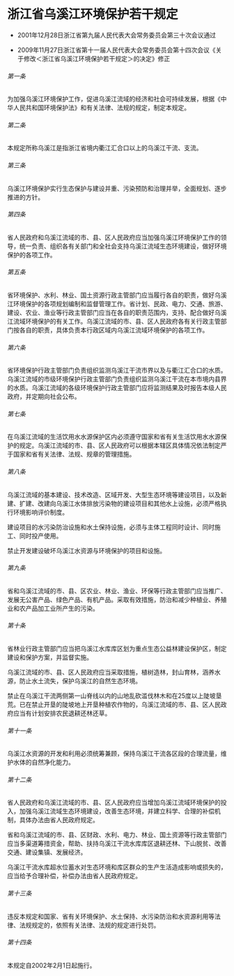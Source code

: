 # 浙江省乌溪江环境保护若干规定

- 2001年12月28日浙江省第九届人民代表大会常务委员会第三十次会议通过

- 2009年11月27日浙江省第十一届人民代表大会常务委员会第十四次会议《关于修改＜浙江省乌溪江环境保护若干规定＞的决定》修正

<!-- INFO END -->

###### 第一条

为加强乌溪江环境保护工作，促进乌溪江流域的经济和社会可持续发展，根据《中华人民共和国环境保护法》和有关法律、法规的规定，制定本规定。

###### 第二条

本规定所称乌溪江是指浙江省境内衢江汇合口以上的乌溪江干流、支流。

###### 第三条

乌溪江环境保护实行生态保护与建设并重、污染预防和治理并举，全面规划、逐步推进的方针。

###### 第四条

省人民政府和乌溪江流域的市、县、区人民政府应当加强乌溪江环境保护工作的领导，统一负责、组织各有关部门和全社会支持乌溪江流域生态环境建设，做好环境保护的各项工作。

###### 第五条

省环境保护、水利、林业、国土资源行政主管部门应当履行各自的职责，做好乌溪江环境保护的各项规划编制和监督管理工作。省计划、民政、电力、交通、旅游、建设、农业、渔业等行政主管部门应当在各自的职责范围内，支持、配合做好乌溪江流域环境保护的有关工作。乌溪江流域的市、县、区人民政府各有关行政主管部门按各自的职责，具体负责本行政区域内乌溪江流域环境保护的各项工作。

###### 第六条

省环境保护行政主管部门负责组织监测乌溪江干流市界以及与衢江汇合口的水质。乌溪江流域的市级环境保护行政主管部门负责组织监测乌溪江干流在本市境内县界的水质。乌溪江流域的各级环境保护行政主管部门应将监测结果及时报告本级人民政府，并定期向社会公布。

###### 第七条

在乌溪江流域的生活饮用水水源保护区内必须遵守国家和省有关生活饮用水水源保护的规定。乌溪江流域的市、县、区人民政府可以根据本辖区具体情况依法制定严于国家和省有关法律、法规、规章的管理措施。

###### 第八条

乌溪江流域的基本建设、技术改造、区域开发、大型生态环境等建设项目，以及新建、扩建、改建向乌溪江水体排放污染物的建设项目和其他水上设施，必须严格执行环境影响评价制度。

建设项目的水污染防治设施和水土保持设施，必须与主体工程同时设计、同时施工、同时投产使用。

禁止开发建设破坏乌溪江水资源与环境保护的项目和设施。

###### 第九条

省和乌溪江流域的市、县、区农业、林业、渔业、环保等行政主管部门应当推广、发展无公害产品、绿色产品、有机产品。采取有效措施，防治和减少种植业、养殖业和农产品加工业所产生的污染。

###### 第十条

省林业行政主管部门应当把乌溪江水库库区划为重点生态公益林建设保护区，制定建设和保护方案，并监督实施。

乌溪江流域的市、县、区人民政府应当采取措施，植树造林，封山育林，涵养水源，防止水土流失，保护乌溪江的自然生态环境。

禁止在乌溪江干流两侧第一山脊线以内的山地乱砍滥伐林木和在25度以上陡坡垦荒。已在禁止开垦的陡坡地上开垦种植农作物的，乌溪江流域的市、县、区人民政府应当有计划安排农民退耕还林还草。

###### 第十一条

乌溪江水资源的开发和利用必须统筹兼顾，保持乌溪江干流各区段的合理流量，维护水体的自然净化能力。

###### 第十二条

省人民政府和乌溪江流域的市、县、区人民政府应当增加乌溪江流域环境保护的投入，加强乌溪江流域生态环境建设，改善生态环境，并建立科学、合理的补偿机制，具体办法由省人民政府规定。

省和乌溪江流域的市、县、区财政、水利、电力、林业、国土资源等行政主管部门应当多渠道筹措资金，帮助、扶持乌溪江干流水库库区退耕还林、下山脱贫、改善交通、建设集镇、发展经济。

乌溪江干流水库超水位蓄水对生态环境和库区群众的生产生活造成影响或损失的，应当给予合理补偿，补偿办法由省人民政府规定。

###### 第十三条

违反本规定和国家、省有关环境保护、水土保持、水污染防治和水资源利用等法律、法规规定的，依照有关法律、法规的规定进行处罚。

###### 第十四条

本规定自2002年2月1日起施行。
